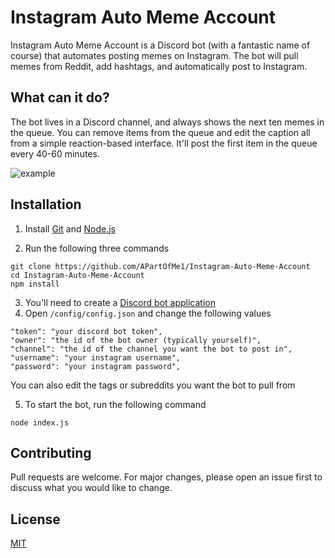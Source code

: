 # Instagram Auto Meme Account
Instagram Auto Meme Account is a Discord bot (with a fantastic name of course) that automates posting memes on Instagram. The bot will pull memes from Reddit, add hashtags, and automatically post to Instagram.

## What can it do?
The bot lives in a Discord channel, and always shows the next ten memes in the queue. You can remove items from the queue and edit the caption all from a simple reaction-based interface. It'll post the first item in the queue every 40-60 minutes.

![example](http://apartofme.club/uploads/pttbi9.png) 

## Installation
1. Install [Git](https://git-scm.com) and [Node.js](https://nodejs.org/en/)

2. Run the following three commands 
```
git clone https://github.com/APartOfMe1/Instagram-Auto-Meme-Account
cd Instagram-Auto-Meme-Account
npm install
```
3. You'll need to create a [Discord bot application](https://discord.com/developers/applications/)
4. Open `/config/config.json` and change the following values
```
"token": "your discord bot token",
"owner": "the id of the bot owner (typically yourself)",
"channel": "the id of the channel you want the bot to post in",
"username": "your instagram username",
"password": "your instagram password",
```
You can also edit the tags or subreddits you want the bot to pull from

5. To start the bot, run the following command
```
node index.js
```

## Contributing
Pull requests are welcome. For major changes, please open an issue first to discuss what you would like to change.

## License
[MIT](https://choosealicense.com/licenses/mit/)
